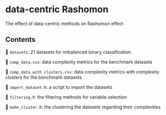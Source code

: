 # data-centric Rashomon
The effect of data-centric methods on Rashomon effect 

## Contents

:file_folder: `datasets`: 21 datasets for imbalanced binary classification 

:floppy_disk: `comp_data.csv`: data complexity metrics for the benchmark datasets

:floppy_disk: `comp_data_with_clusters.csv`: data complexity metrics with complexity clusters for the benchmark datasets

:page_facing_up: `import_dataset.R`: a script to import the datasets

:page_facing_up: `filtering.R`: the filtering methods for variable selection

:page_facing_up: `make_cluster.R`: the clustering the datasets regarding their complexities
